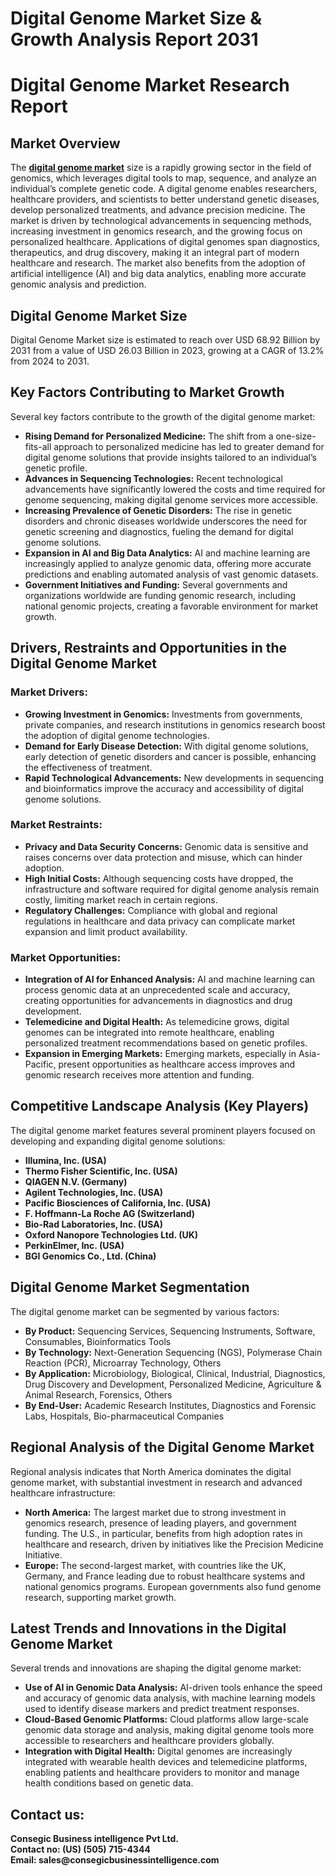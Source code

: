 # Digital Genome Market Size & Growth Analysis Report 2031
<h1><b>Digital Genome Market Research Report</b></h1>

<h2><b>Market Overview</b></h2>
<p>The <a href="https://www.consegicbusinessintelligence.com/request-sample/1552"> <b>digital genome market</b></a> size is a rapidly growing sector in the field of genomics, which leverages digital tools to map, sequence, and analyze an individual’s complete genetic code. A digital genome enables researchers, healthcare providers, and scientists to better understand genetic diseases, develop personalized treatments, and advance precision medicine. The market is driven by technological advancements in sequencing methods, increasing investment in genomics research, and the growing focus on personalized healthcare. Applications of digital genomes span diagnostics, therapeutics, and drug discovery, making it an integral part of modern healthcare and research. The market also benefits from the adoption of artificial intelligence (AI) and big data analytics, enabling more accurate genomic analysis and prediction.</p>

<h2><b>Digital Genome Market Size</b></h2>
<p>Digital Genome Market size is estimated to reach over USD 68.92 Billion by 2031 from a value of USD 26.03 Billion in 2023, growing at a CAGR of 13.2% from 2024 to 2031.</p>

<h2><b>Key Factors Contributing to Market Growth</b></h2>
<p>Several key factors contribute to the growth of the digital genome market:</p>
<ul>
<li><b>Rising Demand for Personalized Medicine:</b> The shift from a one-size-fits-all approach to personalized medicine has led to greater demand for digital genome solutions that provide insights tailored to an individual’s genetic profile.</li>
<li><b>Advances in Sequencing Technologies:</b> Recent technological advancements have significantly lowered the costs and time required for genome sequencing, making digital genome services more accessible.</li>
<li><b>Increasing Prevalence of Genetic Disorders:</b> The rise in genetic disorders and chronic diseases worldwide underscores the need for genetic screening and diagnostics, fueling the demand for digital genome solutions.</li>
<li><b>Expansion in AI and Big Data Analytics:</b> AI and machine learning are increasingly applied to analyze genomic data, offering more accurate predictions and enabling automated analysis of vast genomic datasets.</li>
<li><b>Government Initiatives and Funding:</b> Several governments and organizations worldwide are funding genomic research, including national genomic projects, creating a favorable environment for market growth.</li>
</ul>

<h2><b>Drivers, Restraints and Opportunities in the Digital Genome Market</b></h2>

<h3><b>Market Drivers:</b></h3>
<ul>
<li><b>Growing Investment in Genomics:</b> Investments from governments, private companies, and research institutions in genomics research boost the adoption of digital genome technologies.</li>
<li><b>Demand for Early Disease Detection:</b> With digital genome solutions, early detection of genetic disorders and cancer is possible, enhancing the effectiveness of treatment.</li>
<li><b>Rapid Technological Advancements:</b> New developments in sequencing and bioinformatics improve the accuracy and accessibility of digital genome solutions.</li>
</ul>

<h3><b>Market Restraints:</b></h3>
<ul>
<li><b>Privacy and Data Security Concerns:</b> Genomic data is sensitive and raises concerns over data protection and misuse, which can hinder adoption.</li>
<li><b>High Initial Costs:</b> Although sequencing costs have dropped, the infrastructure and software required for digital genome analysis remain costly, limiting market reach in certain regions.</li>
<li><b>Regulatory Challenges:</b> Compliance with global and regional regulations in healthcare and data privacy can complicate market expansion and limit product availability.</li>
</ul>

<h3><b>Market Opportunities:</b></h3>
<ul>
<li><b>Integration of AI for Enhanced Analysis:</b> AI and machine learning can process genomic data at an unprecedented scale and accuracy, creating opportunities for advancements in diagnostics and drug development.</li>
<li><b>Telemedicine and Digital Health:</b> As telemedicine grows, digital genomes can be integrated into remote healthcare, enabling personalized treatment recommendations based on genetic profiles.</li>
<li><b>Expansion in Emerging Markets:</b> Emerging markets, especially in Asia-Pacific, present opportunities as healthcare access improves and genomic research receives more attention and funding.</li>
</ul>

<h2><b>Competitive Landscape Analysis (Key Players)</b></h2>
<p>The digital genome market features several prominent players focused on developing and expanding digital genome solutions:</p>
<ul>
<li><b>Illumina, Inc. (USA)</b></li>
<li><b>Thermo Fisher Scientific, Inc. (USA)</b></li>
<li><b>QIAGEN N.V. (Germany)</b></li>
<li><b>Agilent Technologies, Inc. (USA)</b></li>
<li><b>Pacific Biosciences of California, Inc. (USA)</b></li>
<li><b>F. Hoffmann-La Roche AG (Switzerland)</b></li>
<li><b>Bio-Rad Laboratories, Inc. (USA)</b></li>
<li><b>Oxford Nanopore Technologies Ltd. (UK)</b></li>
<li><b>PerkinElmer, Inc. (USA)</b></li>
<li><b>BGI Genomics Co., Ltd. (China)</b></li>
</ul>

<h2><b>Digital Genome Market Segmentation</b></h2>
<p>The digital genome market can be segmented by various factors:</p>
<ul>
<li><b>By Product:</b> Sequencing Services, Sequencing Instruments, Software, Consumables, Bioinformatics Tools</li>
<li><b>By Technology:</b> Next-Generation Sequencing (NGS), Polymerase Chain Reaction (PCR), Microarray Technology, Others</li>
<li><b>By Application:</b> Microbiology, Biological, Clinical, Industrial, Diagnostics, Drug Discovery and Development, Personalized Medicine, Agriculture & Animal Research, Forensics, Others</li>
<li><b>By End-User:</b> Academic Research Institutes, Diagnostics and Forensic Labs, Hospitals, Bio-pharmaceutical Companies</li>
</ul>

<h2><b>Regional Analysis of the Digital Genome Market</b></h2>
<p>Regional analysis indicates that North America dominates the digital genome market, with substantial investment in research and advanced healthcare infrastructure:</p>
<ul>
<li><b>North America:</b> The largest market due to strong investment in genomics research, presence of leading players, and government funding. The U.S., in particular, benefits from high adoption rates in healthcare and research, driven by initiatives like the Precision Medicine Initiative.</li>
<li><b>Europe:</b> The second-largest market, with countries like the UK, Germany, and France leading due to robust healthcare systems and national genomics programs. European governments also fund genome research, supporting market growth.</li>
</ul>

<h2><b>Latest Trends and Innovations in the Digital Genome Market</b></h2>
<p>Several trends and innovations are shaping the digital genome market:</p>
<ul>
<li><b>Use of AI in Genomic Data Analysis:</b> AI-driven tools enhance the speed and accuracy of genomic data analysis, with machine learning models used to identify disease markers and predict treatment responses.</li>
<li><b>Cloud-Based Genomic Platforms:</b> Cloud platforms allow large-scale genomic data storage and analysis, making digital genome tools more accessible to researchers and healthcare providers globally.</li>
<li><b>Integration with Digital Health:</b> Digital genomes are increasingly integrated with wearable health devices and telemedicine platforms, enabling patients and healthcare providers to monitor and manage health conditions based on genetic data.</li>
</ul>

<h2><b>Contact us:</h2>
<p>Consegic Business intelligence Pvt Ltd.<br>
Contact no: (US) (505) 715-4344<br>
Email: sales@consegicbusinessintelligence.com</b></p>
